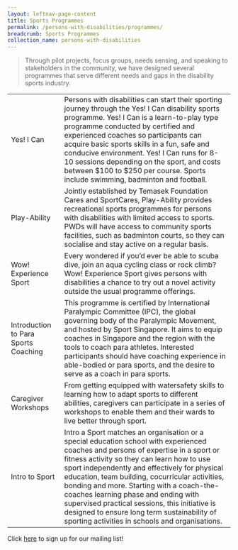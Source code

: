 ```yaml
---
layout: leftnav-page-content
title: Sports Programmes
permalink: /persons-with-disabilities/programmes/
breadcrumb: Sports Programmes
collection_name: persons-with-disabilities
---
```


> Through pilot projects, focus groups, needs sensing, and speaking to stakeholders in the community, we have designed several programmes that serve different needs and gaps in the disability sports industry. 

<table class="table-v">
  <tr>
    <td>Yes! I Can</td>
    <td>Persons with disabilities can start their sporting
journey through the Yes! I Can disability sports
programme. Yes! I Can is a learn-to-play type programme conducted by certified and experienced coaches so participants can acquire
basic sports skills in a fun, safe and conducive
environment. Yes! I Can runs for 8-10 sessions depending on the
sport, and costs between $100 to $250 per course. Sports include swimming, badminton and football.</td>
  </tr>
  <tr>
    <td>Play-Ability</td>
    <td>Jointly established by Temasek Foundation Cares and SportCares, Play-Ability provides recreational sports programmes for persons with disabilities with limited access to sports. PWDs will have access to community sports facilities, such as badminton courts, so they can socialise and stay active on a regular basis.  
   </td>
  </tr>
    <tr>
    <td>Wow! Experience Sport</td>
    <td>Every wondered if you’d ever be able
to scuba dive, join an aqua cycling
class or rock climb?
Wow! Experience Sport gives persons
with disabilities a chance to try out
a novel activity outside the usual
programme offerings. </td>
  </tr>
    <tr>
    <td>Introduction to Para Sports Coaching</td>
    <td>This programme is certified by International Paralympic Committee (IPC), the global governing body of the Paralympic Movement, and hosted
by Sport Singapore. It aims to equip coaches in Singapore and the region with the tools to coach para athletes. Interested participants should have coaching experience in able-bodied or para sports, and the desire to serve as a coach in para sports.</td>
  </tr>
    <tr>
    <td>Caregiver Workshops</td>
    <td>From getting equipped with watersafety skills to learning how to
adapt sports to different abilities,
caregivers can participate in a series
of workshops to enable them and their
wards to live better through sport.</td>
  </tr>
      <tr>
    <td>Intro to Sport</td>
    <td>Intro a Sport matches an organisation or a special education school with experienced coaches and persons of expertise in a sport or fitness activity so they can learn how to use sport independently and effectively for physical education, team building, cocurricular activities, bonding and more. Starting with a coach-the-coaches learning phase and ending with
supervised practical sessions, this initiative is designed to ensure
long term sustainability of sporting activities in schools and organisations.</td>
  </tr>
</table>

Click [here](http://bit.ly/inclusivesportsg) to sign up for our mailing list!
